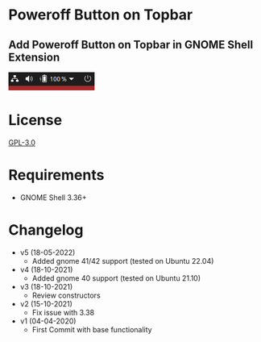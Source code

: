 # Poweroff Button on Topbar
## Add Poweroff Button on Topbar in GNOME Shell Extension

![preview](preview.png)

License 
==============
[GPL-3.0](../LICENSE.txt)


Requirements
==============

- GNOME Shell 3.36+

Changelog
==============
- v5 (18-05-2022)
  - Added gnome 41/42 support (tested on Ubuntu 22.04)
- v4 (18-10-2021)
  - Added gnome 40 support (tested on Ubuntu 21.10)
- v3 (18-10-2021)
  - Review constructors
- v2 (15-10-2021)
  - Fix issue with 3.38
- v1 (04-04-2020)
  - First Commit with base functionality
